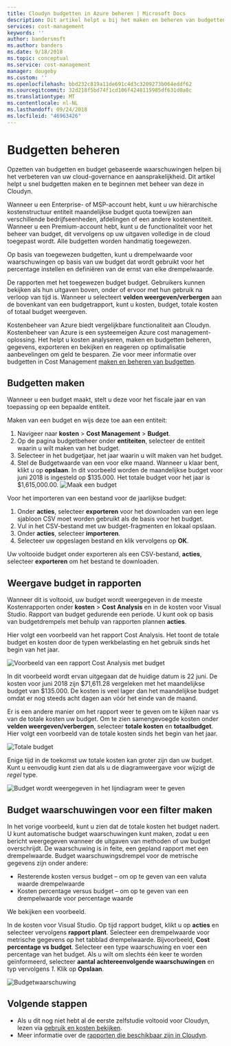 ```yaml
---
title: Cloudyn budgetten in Azure beheren | Microsoft Docs
description: Dit artikel helpt u bij het maken en beheren van budgetten in Cloudyn.
services: cost-management
keywords: ''
author: bandersmsft
ms.author: banders
ms.date: 9/18/2018
ms.topic: conceptual
ms.service: cost-management
manager: dougeby
ms.custom: ''
ms.openlocfilehash: bbd232c819a11de691c4d3c3209273b064eddf62
ms.sourcegitcommit: 32d218f5bd74f1cd106f4248115985df631d0a8c
ms.translationtype: MT
ms.contentlocale: nl-NL
ms.lasthandoff: 09/24/2018
ms.locfileid: "46963426"
---
```

# <a name="manage-budgets"></a>Budgetten beheren

Opzetten van budgetten en budget gebaseerde waarschuwingen helpen bij het verbeteren van uw cloud-governance en aansprakelijkheid. Dit artikel helpt u snel budgetten maken en te beginnen met beheer van deze in Cloudyn.

Wanneer u een Enterprise- of MSP-account hebt, kunt u uw hiërarchische kostenstructuur entiteit maandelijkse budget quota toewijzen aan verschillende bedrijfseenheden, afdelingen of een andere kostenentiteit. Wanneer u een Premium-account hebt, kunt u de functionaliteit voor het beheer van budget, dit vervolgens op uw uitgaven volledige in de cloud toegepast wordt. Alle budgetten worden handmatig toegewezen.

Op basis van toegewezen budgetten, kunt u drempelwaarde voor waarschuwingen op basis van uw budget dat wordt gebruikt voor het percentage instellen en definiëren van de ernst van elke drempelwaarde.

De rapporten met het toegewezen budget budget. Gebruikers kunnen bekijken als hun uitgaven boven, onder of ervoor met hun gebruik na verloop van tijd is. Wanneer u selecteert **velden weergeven/verbergen** aan de bovenkant van een budgetrapport, kunt u kosten, budget, totale kosten of totaal budget weergeven.

Kostenbeheer van Azure biedt vergelijkbare functionaliteit aan Cloudyn. Kostenbeheer van Azure is een systeemeigen Azure cost management-oplossing. Het helpt u kosten analyseren, maken en budgetten beheren, gegevens, exporteren en bekijken en reageren op optimalisatie aanbevelingen om geld te besparen. Zie voor meer informatie over budgetten in Cost Management [maken en beheren van budgetten](tutorial-acm-create-budgets.md).

## <a name="create-budgets"></a>Budgetten maken

Wanneer u een budget maakt, stelt u deze voor het fiscale jaar en van toepassing op een bepaalde entiteit.

Maken van een budget en wijs deze toe aan een entiteit:

1. Navigeer naar **kosten** &gt; **Cost Management** &gt; **Budget**.
2. Op de pagina budgetbeheer onder **entiteiten**, selecteer de entiteit waarin u wilt maken van het budget.
3. Selecteer in het budgetjaar, het jaar waarin u wilt maken van het budget.
4. Stel de Budgetwaarde van een voor elke maand. Wanneer u klaar bent, klikt u op **opslaan**.
In dit voorbeeld worden de maandelijkse budget voor juni 2018 is ingesteld op $135.000. Het totale budget voor het jaar is $1,615,000.00.
![Maak een budget](./media/manage-budgets/set-budget.png)


Voor het importeren van een bestand voor de jaarlijkse budget:

1. Onder **acties**, selecteer **exporteren** voor het downloaden van een lege sjabloon CSV moet worden gebruikt als de basis voor het budget.
2. Vul in het CSV-bestand met uw budget-fragmenten en lokaal opslaan.
3. Onder **acties**, selecteer **importeren**.
4. Selecteer uw opgeslagen bestand en klik vervolgens op **OK**.

Uw voltooide budget onder exporteren als een CSV-bestand, **acties**, selecteer **exporteren** om het bestand te downloaden.

## <a name="view-budget-in-reports"></a>Weergave budget in rapporten

Wanneer dit is voltooid, uw budget wordt weergegeven in de meeste Kostenrapporten onder **kosten** &gt; **Cost Analysis** en in de kosten voor Visual Studio. Rapport van budget gedurende een periode. U kunt ook op basis van budgetdrempels met behulp van rapporten plannen **acties**.

Hier volgt een voorbeeld van het rapport Cost Analysis. Het toont de totale budget en kosten door de typen werkbelasting en het gebruik sinds het begin van het jaar.

![Voorbeeld van een rapport Cost Analysis met budget](./media/manage-budgets/cost-analysis-budget-example.png)

In dit voorbeeld wordt ervan uitgegaan dat de huidige datum is 22 juni. De kosten voor juni 2018 zijn $71,611.28 vergeleken met het maandelijkse budget van $135.000. De kosten is veel lager dan het maandelijkse budget omdat er nog steeds acht dagen aan vóór het einde van de maand.

Er is een andere manier om het rapport weer te geven om te kijken naar vs van de totale kosten uw budget. Om te zien samengevoegde kosten onder **velden weergeven/verbergen**, selecteer **totale kosten** en **totaalbudget**. Hier volgt een voorbeeld van de totale kosten sinds het begin van het jaar.

![Totale budget](./media/manage-budgets/accumulated-budget.png)

Enige tijd in de toekomst uw totale kosten kan groter zijn dan uw budget. Kunt u eenvoudig kunt zien dat als u de diagramweergave voor wijzigt de _regel_ type.

![Budget wordt weergegeven in het lijndiagram weer te geven](./media/manage-budgets/budget-line.png)

## <a name="create-budget-alerts-for-a-filter"></a>Budget waarschuwingen voor een filter maken

In het vorige voorbeeld, kunt u zien dat de totale kosten het budget nadert. U kunt automatische budget waarschuwingen kunt maken, zodat u een bericht weergegeven wanneer de uitgaven van methoden of uw budget overschrijdt. De waarschuwing is in feite, een gepland rapport met een drempelwaarde. Budget waarschuwingsdrempel voor de metrische gegevens zijn onder andere:

- Resterende kosten versus budget – om op te geven van een valuta waarde drempelwaarde
- Kosten percentage versus budget – om op te geven van een drempelwaarde voor percentage waarde

We bekijken een voorbeeld.

In de kosten voor Visual Studio. Op tijd rapport budget, klikt u op **acties** en selecteer vervolgens **rapport plant**. Selecteer een drempelwaarde voor metrische gegevens op het tabblad drempelwaarde. Bijvoorbeeld, **Cost percentage vs budget**. Selecteer een type waarschuwing en voer een percentage van het budget. Als u wilt om slechts één keer te worden geïnformeerd, selecteer **aantal achtereenvolgende waarschuwingen** en typ vervolgens _1_. Klik op **Opslaan**.

![Budgetwaarschuwing](./media/manage-budgets/budget-alert.png)

## <a name="next-steps"></a>Volgende stappen

- Als u dit nog niet hebt al de eerste zelfstudie voltooid voor Cloudyn, lezen via [gebruik en kosten bekijken](tutorial-review-usage.md).
- Meer informatie over de [rapporten die beschikbaar zijn in Cloudyn](use-reports.md).
